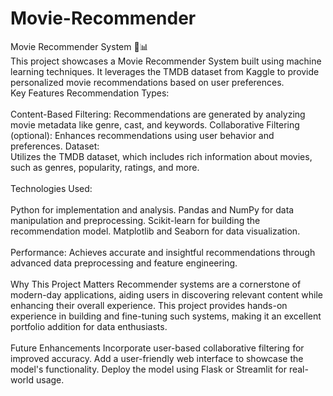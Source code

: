 # Movie-Recommender

Movie Recommender System 🎥📊<br>
This project showcases a Movie Recommender System built using machine learning techniques. It leverages the TMDB dataset from Kaggle to provide personalized movie recommendations based on user preferences.
<br>
Key Features
Recommendation Types:
<br><br>
Content-Based Filtering: Recommendations are generated by analyzing movie metadata like genre, cast, and keywords.
Collaborative Filtering (optional): Enhances recommendations using user behavior and preferences.
Dataset:<br>
Utilizes the TMDB dataset, which includes rich information about movies, such as genres, popularity, ratings, and more.
<br><br>
Technologies Used:<br>
<br>
Python for implementation and analysis.
Pandas and NumPy for data manipulation and preprocessing.
Scikit-learn for building the recommendation model.
Matplotlib and Seaborn for data visualization.<br><br>
Performance:
Achieves accurate and insightful recommendations through advanced data preprocessing and feature engineering.
<br>
<br>
Why This Project Matters
Recommender systems are a cornerstone of modern-day applications, aiding users in discovering relevant content while enhancing their overall experience. This project provides hands-on experience in building and fine-tuning such systems, making it an excellent portfolio addition for data enthusiasts.
<br><br>
Future Enhancements
Incorporate user-based collaborative filtering for improved accuracy.
Add a user-friendly web interface to showcase the model's functionality.
Deploy the model using Flask or Streamlit for real-world usage.
